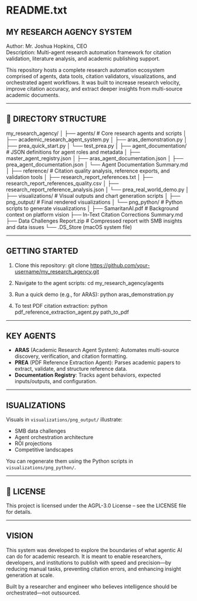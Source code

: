 README.txt
==========

MY RESEARCH AGENCY SYSTEM
-------------------------
Author: Mr. Joshua Hopkins, CEO  
Description: Multi-agent research automation framework for citation validation, literature analysis, and academic publishing support.

This repository hosts a complete research automation ecosystem comprised of agents, data tools, citation validators, visualizations, and orchestrated agent workflows. It was built to increase research velocity, improve citation accuracy, and extract deeper insights from multi-source academic documents.

-------------------------
📁 DIRECTORY STRUCTURE
-------------------------
my_research_agency/
│
├── agents/                        # Core research agents and scripts
│   ├── academic_research_agent_system.py
│   ├── aras_demonstration.py
│   ├── prea_quick_start.py
│   └── test_prea.py
│
├── agent_documentation/          # JSON definitions for agent roles and metadata
│   ├── master_agent_registry.json
│   ├── aras_agent_documentation.json
│   ├── prea_agent_documentation.json
│   └── Agent Documentation Summary.md
│
├── reference/                    # Citation quality analysis, reference exports, and validation tools
│   ├── research_report_references.txt
│   ├── research_report_references_quality.csv
│   ├── research_report_reference_analysis.json
│   └── prea_real_world_demo.py
│
├── visualizations/               # Visual outputs and chart generation scripts
│   ├── png_output/               # Final rendered visualizations
│   └── png_python/               # Python scripts to generate visualizations
│
├── SamaritanAI.pdf               # Background context on platform vision
├── In-Text Citation Corrections Summary.md
├── Data Challenges Report.zip    # Compressed report with SMB insights and data issues
└── .DS_Store (macOS system file)

-------------------------
GETTING STARTED
-------------------------
1. Clone this repository:
   git clone https://github.com/your-username/my_research_agency.git

2. Navigate to the agent scripts:
   cd my_research_agency/agents

3. Run a quick demo (e.g., for ARAS):
   python aras_demonstration.py

4. To test PDF citation extraction:
   python pdf_reference_extraction_agent.py path_to_pdf

-------------------------
KEY AGENTS
-------------------------
- **ARAS** (Academic Research Agent System): Automates multi-source discovery, verification, and citation formatting.
- **PREA** (PDF Reference Extraction Agent): Parses academic papers to extract, validate, and structure reference data.
- **Documentation Registry**: Tracks agent behaviors, expected inputs/outputs, and configuration.

-------------------------
ISUALIZATIONS
-------------------------
Visuals in `visualizations/png_output/` illustrate:
- SMB data challenges
- Agent orchestration architecture
- ROI projections
- Competitive landscapes

You can regenerate them using the Python scripts in `visualizations/png_python/`.

-------------------------
📄 LICENSE
-------------------------
This project is licensed under the AGPL-3.0 License – see the LICENSE file for details.

-------------------------
VISION
-------------------------
This system was developed to explore the boundaries of what agentic AI can do for academic research. It is meant to enable researchers, developers, and institutions to publish with speed and precision—by reducing manual tasks, preventing citation errors, and enhancing insight generation at scale.

Built by a researcher and engineer who believes intelligence should be orchestrated—not outsourced.

